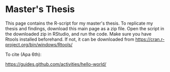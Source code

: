# Master's Thesis 

This page contains the R-script for my master's thesis. 
To replicate my thesis and findings, download this main page as a zip file. Open the script in the downloaded zip in RStudio, and run the code. 
Make sure you have Rtools installed beforehand. If not, it can be downloaded from https://cran.r-project.org/bin/windows/Rtools/

To cite (Apa 6th):


https://guides.github.com/activities/hello-world/
